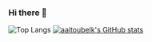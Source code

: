 ### Hi there 👋

![Top Langs](https://github-readme-stats.vercel.app/api/top-langs/?username=aaitoubelk&layout=compact)
[![aaitoubelk's GitHub stats](https://github-readme-stats.vercel.app/api?username=aaitoubelk&show_icons=true&theme=radical)](https://github.com/aaitoubelk)
